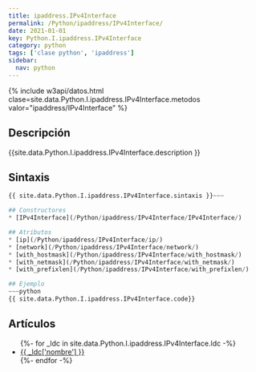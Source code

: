 ```yaml
---
title: ipaddress.IPv4Interface
permalink: /Python/ipaddress/IPv4Interface/
date: 2021-01-01
key: Python.I.ipaddress.IPv4Interface
category: python
tags: ['clase python', 'ipaddress']
sidebar: 
  nav: python
---
```


{% include w3api/datos.html clase=site.data.Python.I.ipaddress.IPv4Interface.metodos valor="ipaddress/IPv4Interface" %}

## Descripción
{{site.data.Python.I.ipaddress.IPv4Interface.description }}

## Sintaxis
~~~python
{{ site.data.Python.I.ipaddress.IPv4Interface.sintaxis }}~~~

## Constructores
* [IPv4Interface](/Python/ipaddress/IPv4Interface/IPv4Interface/)

## Atributos
* [ip](/Python/ipaddress/IPv4Interface/ip/)
* [network](/Python/ipaddress/IPv4Interface/network/)
* [with_hostmask](/Python/ipaddress/IPv4Interface/with_hostmask/)
* [with_netmask](/Python/ipaddress/IPv4Interface/with_netmask/)
* [with_prefixlen](/Python/ipaddress/IPv4Interface/with_prefixlen/)

## Ejemplo
~~~python
{{ site.data.Python.I.ipaddress.IPv4Interface.code}}
~~~

## Artículos
<ul>
{%- for _ldc in site.data.Python.I.ipaddress.IPv4Interface.ldc -%}
   <li>
       <a href="{{_ldc['url'] }}">{{ _ldc['nombre'] }}</a>
   </li>
{%- endfor -%}
</ul>
